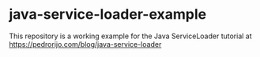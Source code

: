 # java-service-loader-example

This repository is a working example for the Java ServiceLoader tutorial at https://pedrorijo.com/blog/java-service-loader
